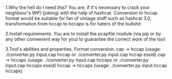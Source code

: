 1.Why the hell do I need this?
You are, if it's necessary to crack your neighbour's WIFI (joking) with the help of hashcat. Conversion to hccap format would be suitable for fan of vintage stuff such as hashcat 3.0, transformation from hccap to hccapx is for haters of the bullshit.

2.Install requirements.
You are to install the pcapfile module (via pip or by any other convenient way for you) to guarantee the correct work of the tool 

3.Tool's abilities and properties.
Format conversion:
       cap -> hccap (usage: ./converter.py input.cap hccap or ./converter.py input.cap hccap essid)
       cap -> hccapx (usage: ./converter.py input.cap hccapx or ./converter.py input.cap hccapx essid)
       hccap -> hccapx (usage: ./converter.py input.hccap hccapx)
